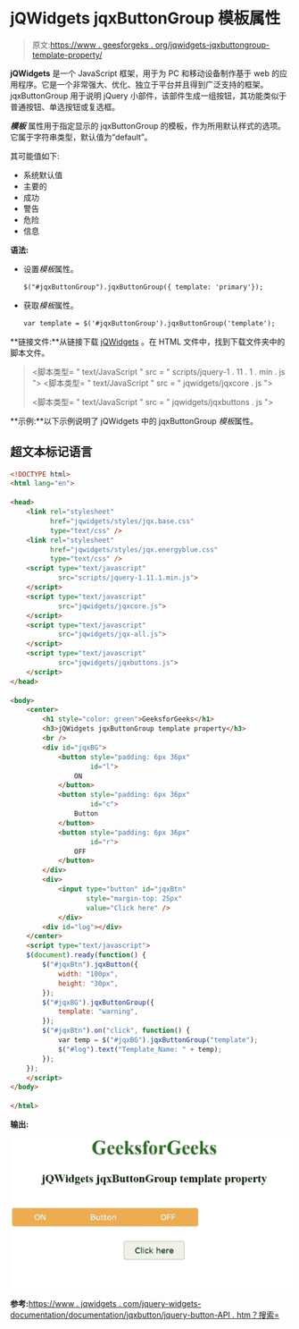 # jQWidgets jqxButtonGroup 模板属性

> 原文:[https://www . geesforgeks . org/jqwidgets-jqxbuttongroup-template-property/](https://www.geeksforgeeks.org/jqwidgets-jqxbuttongroup-template-property/)

**jQWidgets** 是一个 JavaScript 框架，用于为 PC 和移动设备制作基于 web 的应用程序。它是一个非常强大、优化、独立于平台并且得到广泛支持的框架。jqxButtonGroup 用于说明 jQuery 小部件，该部件生成一组按钮，其功能类似于普通按钮、单选按钮或复选框。

***模板*** 属性用于指定显示的 jqxButtonGroup 的模板，作为所用默认样式的选项。它属于字符串类型，默认值为“default”。

其可能值如下:

*   系统默认值
*   主要的
*   成功
*   警告
*   危险
*   信息

**语法:**

*   设置*模板*属性。

    ```html
    $("#jqxButtonGroup").jqxButtonGroup({ template: 'primary'});
    ```

*   获取*模板*属性。

    ```html
    var template = $('#jqxButtonGroup').jqxButtonGroup('template');
    ```

**链接文件:**从链接下载 [jQWidgets](https://www.jqwidgets.com/download/) 。在 HTML 文件中，找到下载文件夹中的脚本文件。

> <link rel="”stylesheet”" href="”jqwidgets/styles/jqx.base.css”" type="”text/css”">
> <脚本类型= " text/JavaScript " src = " scripts/jquery-1 . 11 . 1 . min . js "></脚本>
> <脚本类型= " text/JavaScript " src = " jqwidgets/jqxcore . js "></脚本>
> 
> <脚本类型= " text/JavaScript " src = " jqwidgets/jqxbuttons . js "></script>

**示例:**以下示例说明了 jQWidgets 中的 jqxButtonGroup *模板*属性。

## 超文本标记语言

```html
<!DOCTYPE html>
<html lang="en">

<head>
    <link rel="stylesheet" 
          href="jqwidgets/styles/jqx.base.css" 
          type="text/css" />
    <link rel="stylesheet" 
          href="jqwidgets/styles/jqx.energyblue.css" 
          type="text/css" />
    <script type="text/javascript"
            src="scripts/jquery-1.11.1.min.js">
    </script>
    <script type="text/javascript"
            src="jqwidgets/jqxcore.js">
    </script>
    <script type="text/javascript"
            src="jqwidgets/jqx-all.js">
    </script>
    <script type="text/javascript"
            src="jqwidgets/jqxbuttons.js">
    </script>
</head>

<body>
    <center>
        <h1 style="color: green">GeeksforGeeks</h1>
        <h3>jQWidgets jqxButtonGroup template property</h3>
        <br />
        <div id="jqxBG">
            <button style="padding: 6px 36px" 
                    id="l">
                ON
            </button>
            <button style="padding: 6px 36px" 
                    id="c">
                Button
            </button>
            <button style="padding: 6px 36px" 
                    id="r">
                OFF
            </button>
        </div>
        <div>
            <input type="button" id="jqxBtn" 
                   style="margin-top: 25px" 
                   value="Click here" /> 
            </div>
        <div id="log"></div>
    </center>
    <script type="text/javascript">
    $(document).ready(function() {
        $("#jqxBtn").jqxButton({
            width: "100px",
            height: "30px",
        });
        $("#jqxBG").jqxButtonGroup({
            template: "warning",
        });
        $("#jqxBtn").on("click", function() {
            var temp = $("#jqxBG").jqxButtonGroup("template");
            $("#log").text("Template_Name: " + temp);
        });
    });
    </script>
</body>

</html>
```

**输出:**

![](img/a3dec9f27df2d0f4b3149e588bed8bc7.png)

**参考:**[https://www . jqwidgets . com/jquery-widgets-documentation/documentation/jqxbutton/jquery-button-API . htm？搜索=](https://www.jqwidgets.com/jquery-widgets-documentation/documentation/jqxbutton/jquery-button-api.htm?search=)